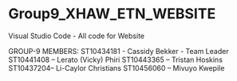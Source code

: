 # Group9_XHAW_ETN_WEBSITE
Visual Studio Code - All code for Website 

GROUP-9 MEMBERS:
ST10434181 - Cassidy Bekker - Team Leader
ST10441408 – Lerato (Vicky) Phiri 
ST10443365 – Tristan Hoskins
ST10437204– Li-Caylor Christians
ST10456060 – Mivuyo Kwepile
